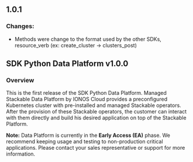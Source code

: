 ## 1.0.1
### Changes:
- Methods were change to the format used by the other SDKs, resource_verb (ex: create_cluster -> clusters_post)

## SDK Python Data Platform v1.0.0

### Overview
This is the first release of the SDK Python Data Platform.
Managed Stackable Data Platform by IONOS Cloud provides a preconfigured Kubernetes cluster with pre-installed and managed Stackable operators. After the provision of these Stackable operators, the customer can interact with them directly and build his desired application on top of the Stackable Platform.


**Note:** Data Platform is currently in the **Early Access (EA)** phase. We recommend keeping usage and testing to non-production critical applications. Please contact your sales representative or support for more information.
